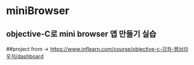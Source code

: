# miniBrowser

## objective-C로 mini browser 앱 만들기 실습
##project from -> https://www.inflearn.com/course/objective-c-강좌-웹브라우저/dashboard
